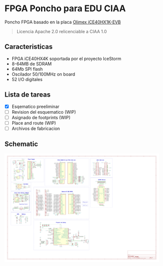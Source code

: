 # FPGA Poncho para EDU CIAA

Poncho FPGA basado en la placa [Olimex iCE40HX1K-EVB](https://www.olimex.com/Products/FPGA/iCE40/iCE40HX1K-EVB/open-source-hardware)

> Licencia Apache 2.0 relicenciable a CIAA 1.0

## Caracteristicas
  - FPGA iCE40HX4K soportada por el proyecto IceStorm
  - 8-64MB de SDRAM
  - 64Mb SPI flash
  - Oscilador 50/100MHz on board
  - 52 I/O digitales 

## Lista de tareas
  - [x] Esqematico preeliminar
  - [ ] Revision del esquematico (WIP)
  - [ ] Asignado de footprints (WIP)
  - [ ] Place and route (WIP)
  - [ ] Archivos de fabricacion

## Schematic
![esquematico](docs/fpga-dongle.png)
